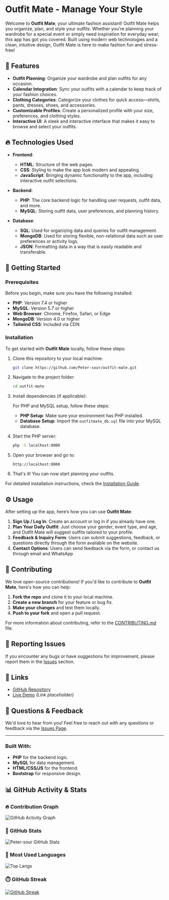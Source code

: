 # Outfit Mate - Manage Your Style

Welcome to **Outfit Mate**, your ultimate fashion assistant! Outfit Mate helps you organize, plan, and style your outfits. Whether you're planning your wardrobe for a special event or simply need inspiration for everyday wear, this app has got you covered. Built using modern web technologies and a clean, intuitive design, Outfit Mate is here to make fashion fun and stress-free!

## 🚀 Features

- **Outfit Planning**: Organize your wardrobe and plan outfits for any occasion.
- **Calendar Integration**: Sync your outfits with a calendar to keep track of your fashion choices.
- **Clothing Categories**: Categorize your clothes for quick access—shirts, pants, dresses, shoes, and accessories.
- **Customizable Profiles**: Create a personalized profile with your size, preferences, and clothing styles.
- **Interactive UI**: A sleek and interactive interface that makes it easy to browse and select your outfits.

## 🔥 Technologies Used

- **Frontend**: 
  - **HTML**: Structure of the web pages.
  - **CSS**: Styling to make the app look modern and appealing.
  - **JavaScript**: Bringing dynamic functionality to the app, including interactive outfit selections.
  
- **Backend**:
  - **PHP**: The core backend logic for handling user requests, outfit data, and more.
  - **MySQL**: Storing outfit data, user preferences, and planning history.
  
- **Database**: 
  - **SQL**: Used for organizing data and queries for outfit management.
  - **MongoDB**: Used for storing flexible, non-relational data such as user preferences or activity logs.  
  - **JSON**: Formatting data in a way that is easily readable and transferable.

## 🏁 Getting Started

### Prerequisites

Before you begin, make sure you have the following installed:

- **PHP**: Version 7.4 or higher
- **MySQL**: Version 5.7 or higher
- **Web Browser**: Chrome, Firefox, Safari, or Edge
- **MongoDB**: Version 4.0 or higher
- **Tailwind CSS**: Included via CDN

### Installation

To get started with **Outfit Mate** locally, follow these steps:

1. Clone this repository to your local machine:

    ```bash
    git clone https://github.com/Peter-sour/outfit-mate.git
    ```

2. Navigate to the project folder:

    ```bash
    cd outfit-mate
    ```

3. Install dependencies (if applicable):

    For PHP and MySQL setup, follow these steps:

    - **PHP Setup**: Make sure your environment has PHP installed.
    - **Database Setup**: Import the `outfitmate_db.sql` file into your MySQL database.

4. Start the PHP server:

    ```bash
    php -S localhost:8000
    ```

5. Open your browser and go to:

    ```
    http://localhost:8000
    ```

6. That's it! You can now start planning your outfits.

For detailed installation instructions, check the [Installation Guide](#).

## ⚙️ Usage

After setting up the app, here’s how you can use **Outfit Mate**:

1. **Sign Up / Log In**: Create an account or log in if you already have one.
2. **Plan Your Daily Outfit**: Just choose your gender, event type, and age, and Outfit Mate will suggest outfits tailored to your profile.
3. **Feedback & Inquiry Form**: Users can submit suggestions, feedback, or questions directly through the form available on the website.
4. **Contact Options**: Users can send feedback via the form, or contact us through email and WhatsApp

## 🤝 Contributing

We love open-source contributions! If you'd like to contribute to **Outfit Mate**, here's how you can help:

1. **Fork the repo** and clone it to your local machine.
2. **Create a new branch** for your feature or bug fix.
3. **Make your changes** and test them locally.
4. **Push to your fork** and open a pull request.

For more information about contributing, refer to the [CONTRIBUTING.md](CONTRIBUTING.md) file.

## 🐞 Reporting Issues

If you encounter any bugs or have suggestions for improvement, please report them in the [Issues](https://github.com/Peter-sour/outfit-mate/issues) section.

## 🔗 Links

- [GitHub Repository](https://github.com/Peter-sour/outfit-mate)
- [Live Demo](#) *(Link placeholder)*

## 💬 Questions & Feedback

We'd love to hear from you! Feel free to reach out with any questions or feedback via the [Issues Page](https://github.com/Peter-sour/outfit-mate/issues).

---

### Built With:
- **PHP** for the backend logic.
- **MySQL** for data management.
- **HTML/CSS/JS** for the frontend.
- **Bootstrap** for responsive design.



## 📊 GitHub Activity & Stats

### 🔥 Contribution Graph
![GitHub Activity Graph](https://github-readme-activity-graph.vercel.app/graph?username=Peter-sour&theme=tokyo-night)

### 🚀 GitHub Stats
![Peter-sour GitHub Stats](https://github-readme-stats.vercel.app/api?username=Peter-sour&show_icons=true&theme=radical)

### 🧠 Most Used Languages
![Top Langs](https://github-readme-stats.vercel.app/api/top-langs/?username=Peter-sour&layout=compact&theme=tokyonight)

### ⏱️ GitHub Streak
[![GitHub Streak](https://streak-stats.demolab.com?user=Peter-sour&theme=dark)](https://git.io/streak-stats)

